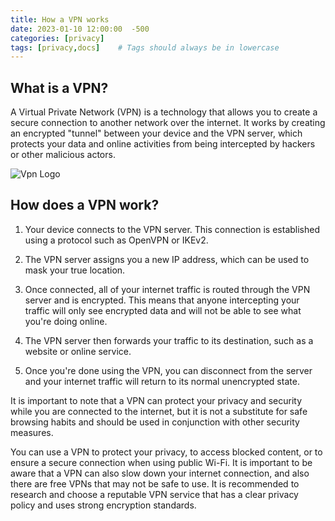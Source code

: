 ```yaml
---
title: How a VPN works
date: 2023-01-10 12:00:00  -500
categories: [privacy]
tags: [privacy,docs]    # Tags should always be in lowercase
---
```


## What is a VPN?

A Virtual Private Network (VPN) is a technology that allows you to create a secure connection to another network over the internet. It works by creating an encrypted "tunnel" between your device and the VPN server, which protects your data and online activities from being intercepted by hackers or other malicious actors.

![Vpn Logo](https://tinyurl.com/2ft6re4n)
<p align="center">
</p>

## How does a VPN work?

1. Your device connects to the VPN server. This connection is established using a protocol such as OpenVPN or IKEv2.

2. The VPN server assigns you a new IP address, which can be used to mask your true location.

3. Once connected, all of your internet traffic is routed through the VPN server and is encrypted. This means that anyone intercepting your traffic will only see encrypted data and will not be able to see what you're doing online.

4. The VPN server then forwards your traffic to its destination, such as a website or online service.

5. Once you're done using the VPN, you can disconnect from the server and your internet traffic will return to its normal unencrypted state.

It is important to note that a VPN can protect your privacy and security while you are connected to the internet, but it is not a substitute for safe browsing habits and should be used in conjunction with other security measures.

You can use a VPN to protect your privacy, to access blocked content, or to ensure a secure connection when using public Wi-Fi. It is important to be aware that a VPN can also slow down your internet connection, and also there are free VPNs that may not be safe to use. It is recommended to research and choose a reputable VPN service that has a clear privacy policy and uses strong encryption standards.


